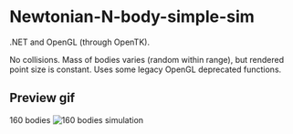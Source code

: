 # Newtonian-N-body-simple-sim
.NET and OpenGL (through OpenTK).

No collisions. Mass of bodies varies (random within range), but rendered point size is constant.
Uses some legacy OpenGL deprecated functions.
## Preview gif
160 bodies
![160 bodies simulation](https://cloud.githubusercontent.com/assets/17947254/19087882/000afa64-8a74-11e6-9550-57e6e3284744.gif)
